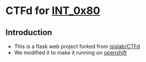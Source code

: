 # CTFd for [INT_0x80](http://int0x80.in)

## Introduction
* This is a flask web project forked from [isislab/CTFd](https://github.com/isislab/CTFd)
* We modified it to make it running on [openshift](https://www.openshift.com/)
